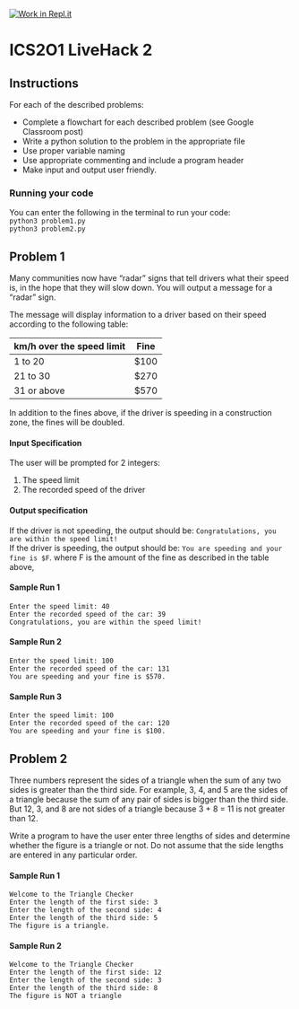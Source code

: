 [![Work in Repl.it](https://classroom.github.com/assets/work-in-replit-14baed9a392b3a25080506f3b7b6d57f295ec2978f6f33ec97e36a161684cbe9.svg)](https://classroom.github.com/online_ide?assignment_repo_id=4191626&assignment_repo_type=AssignmentRepo)
# ICS2O1 LiveHack 2

## Instructions
For each of the described problems:
* Complete a flowchart for each described problem (see Google Classroom post)
* Write a python solution to the problem in the appropriate file
* Use proper variable naming
* Use appropriate commenting and include a program header
* Make input and output user friendly.


### Running your code
You can enter the following in the terminal to run your code:  
`python3 problem1.py`  
`python3 problem2.py`  


## Problem 1
Many communities now have “radar” signs that tell drivers what their speed is, in the hope that they will slow down.  You will output a message for a “radar” sign. 
  
The message will display information to a driver based on their speed according to the following table:

| km/h over the speed limit  | Fine  |
|---|---|
| 1 to 20   | $100  |
| 21 to 30  | $270  |
| 31 or above  | $570  |

In addition to the fines above, if the driver is speeding in a construction zone, the fines will be doubled.

#### Input Specification
The user will be prompted for 2 integers:
1. The speed limit
2. The recorded speed of the driver


#### Output specification
If the driver is not speeding, the output should be: `Congratulations, you are within the speed limit!`  
If the driver is speeding, the output should be: `You are speeding and your fine is $F`. where F is the amount of the fine as described in the table above,


#### Sample Run 1  
```
Enter the speed limit: 40 
Enter the recorded speed of the car: 39
Congratulations, you are within the speed limit! 
```

#### Sample Run 2
```
Enter the speed limit: 100 
Enter the recorded speed of the car: 131 
You are speeding and your fine is $570. 
```

#### Sample Run 3 
```
Enter the speed limit: 100 
Enter the recorded speed of the car: 120 
You are speeding and your fine is $100.
```

## Problem 2
Three numbers represent the sides of a triangle when the sum of any two sides is greater than the third side. For example, 3, 4, and 5 are the sides of a triangle because the sum of any pair of sides is bigger than the third side. But 12, 3, and 8 are not sides of a triangle because 3 + 8 = 11 is not greater than 12. 

Write a program to have the user enter three lengths of sides and determine whether the figure is a triangle or not. Do not assume that the side lengths are entered in any particular order.

#### Sample Run 1
```
Welcome to the Triangle Checker
Enter the length of the first side: 3
Enter the length of the second side: 4
Enter the length of the third side: 5
The figure is a triangle.
```

#### Sample Run 2  
```
Welcome to the Triangle Checker
Enter the length of the first side: 12
Enter the length of the second side: 3
Enter the length of the third side: 8
The figure is NOT a triangle
```







